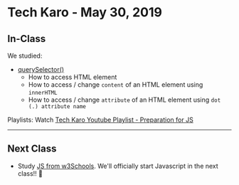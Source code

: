 # Tech Karo - May 30, 2019

## In-Class

We studied:

- [querySelector()](https://www.w3schools.com/jsref/met_document_queryselector.asp)
  - How to access HTML element
  - How to access / change `content` of an HTML element using `innerHTML`
  - How to access / change `attribute` of an HTML element using `dot (.) attribute name`

Playlists:
Watch [Tech Karo Youtube Playlist - Preparation for JS](https://www.youtube.com/playlist?list=PLyJQFJk781TJtxRY-QSp_u3clyXFZILQR)

---

## Next Class
- Study [JS from w3Schools](https://www.w3schools.com/js/default.asp). We'll officially start Javascript in the next class!! 🎉